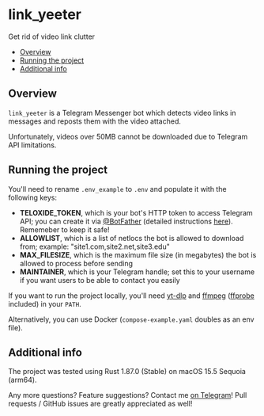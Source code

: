 # link_yeeter

Get rid of video link clutter

- [Overview](#overview)
- [Running the project](#running-the-project)
- [Additional info](#additional-info)

## Overview

`link_yeeter` is a Telegram Messenger bot which detects video links in messages and reposts them with the video attached.

Unfortunately, videos over 50MB cannot be downloaded due to Telegram API limitations.

## Running the project

You'll need to rename `.env_example` to `.env` and populate it with the following keys:

- **TELOXIDE_TOKEN**, which is your bot's HTTP token to access Telegram API; you can create it via [@BotFather](https://t.me/BotFather) (detailed instructions [here](https://core.telegram.org/bots#6-botfather)). Rememeber to keep it safe!
- **ALLOWLIST**, which is a list of netlocs the bot is allowed to download from; example: "site1.com,site2.net,site3.edu"
- **MAX_FILESIZE**, which is the maximum file size (in megabytes) the bot is allowed to process before sending
- **MAINTAINER**, which is your Telegram handle; set this to your username if you want users to be able to contact you easily

If you want to run the project locally, you'll need [yt-dlp](https://github.com/yt-dlp/yt-dlp) and [ffmpeg](https://www.ffmpeg.org) ([ffprobe](https://ffmpeg.org/ffprobe.html) included) in your `PATH`.

Alternatively, you can use Docker (`compose-example.yaml` doubles as an env file).

## Additional info

The project was tested using Rust 1.87.0 (Stable) on macOS 15.5 Sequoia (arm64).

Any more questions? Feature suggestions? Contact me [on Telegram](https://t.me/Vyaatu)! Pull requests / GitHub issues are greatly appreciated as well!
